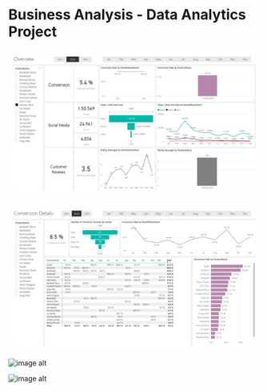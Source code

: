 # Business Analysis - Data Analytics Project

![image alt](https://github.com/annastudent2003/Business-Analysis/blob/be619c27130a5bb7c80ff1cc1055c7c31d46b80b/Dashboard/Power%20Bi%20Dashboard_page-0001.jpg)

![image alt](https://github.com/annastudent2003/Business-Analysis/blob/12858b4b786a31c460c5b2ff6d72db273fd017d6/Dashboard/Power%20Bi%20Dashboard_page-0002.jpg)

![image alt]()

![image alt]()
